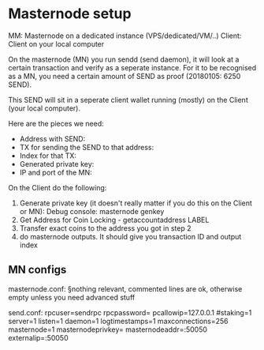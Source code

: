 # Masternode setup

MM: Masternode on a dedicated instance (VPS/dedicated/VM/..)
Client: Client on your local computer

On the masternode (MN) you run sendd (send daemon), it will look at a certain transaction and verify  as a seperate instance.
For it to be recognised as a MN, you need a certain amount of SEND as proof (20180105: 6250 SEND).

This SEND will sit in a seperate client wallet running (mostly) on the Client (your local computer).

Here are the pieces we need:

- Address with SEND: 
- TX for sending the SEND to that address:
- Index for that TX: 
- Generated private key:
- IP and port of the MN:



On the Client do the following:
1. Generate private key (it doesn't really matter if you do this on the Client or MN):  Debug console: masternode genkey 
2. Get Address for Coin Locking - getaccountaddress LABEL
3. Transfer exact coins to the address you got in step 2
4. do  masternode outputs. It should give you transaction ID and output index


## MN configs

masternode.conf: 
	§nothing relevant, commented lines are ok, otherwise empty unless you need advanced stuff

send.conf:
	rpcuser=sendrpc
rpcpassword=<rpcpassword for MN>
pcallowip=127.0.0.1
#staking=1
server=1
listen=1
daemon=1
logtimestamps=1
maxconnections=256
masternode=1
masternodeprivkey=<private key you generated on the client or MN>
masternodeaddr=<MN IP>:50050
externalip=<MN IP>:50050




